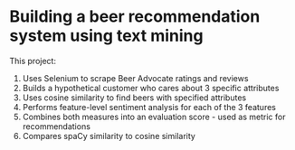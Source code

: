 # Building a beer recommendation system using text mining

This project:

1. Uses Selenium to scrape Beer Advocate ratings and reviews
2. Builds a hypothetical customer who cares about 3 specific attributes
3. Uses cosine similarity to find beers with specified attributes
4. Performs feature-level sentiment analysis for each of the 3 features
5. Combines both measures into an evaluation score - used as metric for recommendations
6. Compares spaCy similarity to cosine similarity
